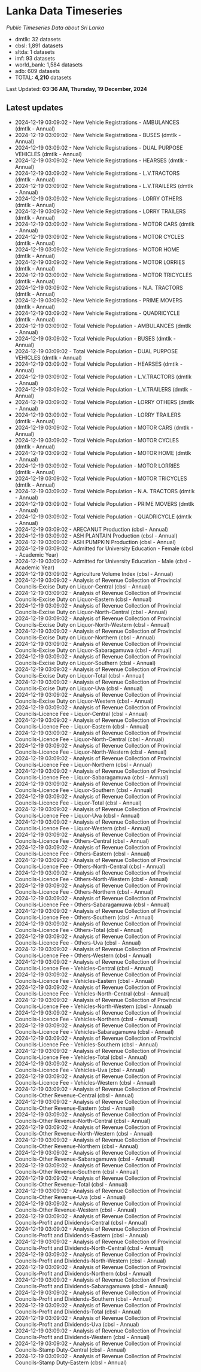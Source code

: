 # Lanka Data Timeseries
*Public Timeseries Data about Sri Lanka*

* dmtlk: 32 datasets
* cbsl: 1,891 datasets
* sltda: 1 datasets
* imf: 93 datasets
* world_bank: 1,584 datasets
* adb: 609 datasets
* TOTAL: **4,210** datasets

Last Updated: **03:36 AM, Thursday, 19 December, 2024**

## Latest updates

* 2024-12-19 03:09:02 - New Vehicle Registrations - AMBULANCES (dmtlk - Annual)
* 2024-12-19 03:09:02 - New Vehicle Registrations - BUSES (dmtlk - Annual)
* 2024-12-19 03:09:02 - New Vehicle Registrations - DUAL PURPOSE VEHICLES (dmtlk - Annual)
* 2024-12-19 03:09:02 - New Vehicle Registrations - HEARSES (dmtlk - Annual)
* 2024-12-19 03:09:02 - New Vehicle Registrations - L.V.TRACTORS (dmtlk - Annual)
* 2024-12-19 03:09:02 - New Vehicle Registrations - L.V.TRAILERS (dmtlk - Annual)
* 2024-12-19 03:09:02 - New Vehicle Registrations - LORRY OTHERS (dmtlk - Annual)
* 2024-12-19 03:09:02 - New Vehicle Registrations - LORRY TRAILERS (dmtlk - Annual)
* 2024-12-19 03:09:02 - New Vehicle Registrations - MOTOR CARS (dmtlk - Annual)
* 2024-12-19 03:09:02 - New Vehicle Registrations - MOTOR CYCLES (dmtlk - Annual)
* 2024-12-19 03:09:02 - New Vehicle Registrations - MOTOR HOME (dmtlk - Annual)
* 2024-12-19 03:09:02 - New Vehicle Registrations - MOTOR LORRIES (dmtlk - Annual)
* 2024-12-19 03:09:02 - New Vehicle Registrations - MOTOR TRICYCLES (dmtlk - Annual)
* 2024-12-19 03:09:02 - New Vehicle Registrations - N.A. TRACTORS (dmtlk - Annual)
* 2024-12-19 03:09:02 - New Vehicle Registrations - PRIME MOVERS (dmtlk - Annual)
* 2024-12-19 03:09:02 - New Vehicle Registrations - QUADRICYCLE (dmtlk - Annual)
* 2024-12-19 03:09:02 - Total Vehicle Population - AMBULANCES (dmtlk - Annual)
* 2024-12-19 03:09:02 - Total Vehicle Population - BUSES (dmtlk - Annual)
* 2024-12-19 03:09:02 - Total Vehicle Population - DUAL PURPOSE VEHICLES (dmtlk - Annual)
* 2024-12-19 03:09:02 - Total Vehicle Population - HEARSES (dmtlk - Annual)
* 2024-12-19 03:09:02 - Total Vehicle Population - L.V.TRACTORS (dmtlk - Annual)
* 2024-12-19 03:09:02 - Total Vehicle Population - L.V.TRAILERS (dmtlk - Annual)
* 2024-12-19 03:09:02 - Total Vehicle Population - LORRY OTHERS (dmtlk - Annual)
* 2024-12-19 03:09:02 - Total Vehicle Population - LORRY TRAILERS (dmtlk - Annual)
* 2024-12-19 03:09:02 - Total Vehicle Population - MOTOR CARS (dmtlk - Annual)
* 2024-12-19 03:09:02 - Total Vehicle Population - MOTOR CYCLES (dmtlk - Annual)
* 2024-12-19 03:09:02 - Total Vehicle Population - MOTOR HOME (dmtlk - Annual)
* 2024-12-19 03:09:02 - Total Vehicle Population - MOTOR LORRIES (dmtlk - Annual)
* 2024-12-19 03:09:02 - Total Vehicle Population - MOTOR TRICYCLES (dmtlk - Annual)
* 2024-12-19 03:09:02 - Total Vehicle Population - N.A. TRACTORS (dmtlk - Annual)
* 2024-12-19 03:09:02 - Total Vehicle Population - PRIME MOVERS (dmtlk - Annual)
* 2024-12-19 03:09:02 - Total Vehicle Population - QUADRICYCLE (dmtlk - Annual)
* 2024-12-19 03:09:02 - ARECANUT Production (cbsl - Annual)
* 2024-12-19 03:09:02 - ASH PLANTAIN Production (cbsl - Annual)
* 2024-12-19 03:09:02 - ASH PUMPKIN Production (cbsl - Annual)
* 2024-12-19 03:09:02 - Admitted for University Education - Female (cbsl - Academic Year)
* 2024-12-19 03:09:02 - Admitted for University Education - Male (cbsl - Academic Year)
* 2024-12-19 03:09:02 - Agriculture Volume Index (cbsl - Annual)
* 2024-12-19 03:09:02 - Analysis of Revenue Collection of Provincial Councils-Excise Duty on Liquor-Central (cbsl - Annual)
* 2024-12-19 03:09:02 - Analysis of Revenue Collection of Provincial Councils-Excise Duty on Liquor-Eastern (cbsl - Annual)
* 2024-12-19 03:09:02 - Analysis of Revenue Collection of Provincial Councils-Excise Duty on Liquor-North-Central (cbsl - Annual)
* 2024-12-19 03:09:02 - Analysis of Revenue Collection of Provincial Councils-Excise Duty on Liquor-North-Western (cbsl - Annual)
* 2024-12-19 03:09:02 - Analysis of Revenue Collection of Provincial Councils-Excise Duty on Liquor-Northern (cbsl - Annual)
* 2024-12-19 03:09:02 - Analysis of Revenue Collection of Provincial Councils-Excise Duty on Liquor-Sabaragamuwa (cbsl - Annual)
* 2024-12-19 03:09:02 - Analysis of Revenue Collection of Provincial Councils-Excise Duty on Liquor-Southern (cbsl - Annual)
* 2024-12-19 03:09:02 - Analysis of Revenue Collection of Provincial Councils-Excise Duty on Liquor-Total (cbsl - Annual)
* 2024-12-19 03:09:02 - Analysis of Revenue Collection of Provincial Councils-Excise Duty on Liquor-Uva (cbsl - Annual)
* 2024-12-19 03:09:02 - Analysis of Revenue Collection of Provincial Councils-Excise Duty on Liquor-Western (cbsl - Annual)
* 2024-12-19 03:09:02 - Analysis of Revenue Collection of Provincial Councils-Licence Fee - Liquor-Central (cbsl - Annual)
* 2024-12-19 03:09:02 - Analysis of Revenue Collection of Provincial Councils-Licence Fee - Liquor-Eastern (cbsl - Annual)
* 2024-12-19 03:09:02 - Analysis of Revenue Collection of Provincial Councils-Licence Fee - Liquor-North-Central (cbsl - Annual)
* 2024-12-19 03:09:02 - Analysis of Revenue Collection of Provincial Councils-Licence Fee - Liquor-North-Western (cbsl - Annual)
* 2024-12-19 03:09:02 - Analysis of Revenue Collection of Provincial Councils-Licence Fee - Liquor-Northern (cbsl - Annual)
* 2024-12-19 03:09:02 - Analysis of Revenue Collection of Provincial Councils-Licence Fee - Liquor-Sabaragamuwa (cbsl - Annual)
* 2024-12-19 03:09:02 - Analysis of Revenue Collection of Provincial Councils-Licence Fee - Liquor-Southern (cbsl - Annual)
* 2024-12-19 03:09:02 - Analysis of Revenue Collection of Provincial Councils-Licence Fee - Liquor-Total (cbsl - Annual)
* 2024-12-19 03:09:02 - Analysis of Revenue Collection of Provincial Councils-Licence Fee - Liquor-Uva (cbsl - Annual)
* 2024-12-19 03:09:02 - Analysis of Revenue Collection of Provincial Councils-Licence Fee - Liquor-Western (cbsl - Annual)
* 2024-12-19 03:09:02 - Analysis of Revenue Collection of Provincial Councils-Licence Fee - Others-Central (cbsl - Annual)
* 2024-12-19 03:09:02 - Analysis of Revenue Collection of Provincial Councils-Licence Fee - Others-Eastern (cbsl - Annual)
* 2024-12-19 03:09:02 - Analysis of Revenue Collection of Provincial Councils-Licence Fee - Others-North-Central (cbsl - Annual)
* 2024-12-19 03:09:02 - Analysis of Revenue Collection of Provincial Councils-Licence Fee - Others-North-Western (cbsl - Annual)
* 2024-12-19 03:09:02 - Analysis of Revenue Collection of Provincial Councils-Licence Fee - Others-Northern (cbsl - Annual)
* 2024-12-19 03:09:02 - Analysis of Revenue Collection of Provincial Councils-Licence Fee - Others-Sabaragamuwa (cbsl - Annual)
* 2024-12-19 03:09:02 - Analysis of Revenue Collection of Provincial Councils-Licence Fee - Others-Southern (cbsl - Annual)
* 2024-12-19 03:09:02 - Analysis of Revenue Collection of Provincial Councils-Licence Fee - Others-Total (cbsl - Annual)
* 2024-12-19 03:09:02 - Analysis of Revenue Collection of Provincial Councils-Licence Fee - Others-Uva (cbsl - Annual)
* 2024-12-19 03:09:02 - Analysis of Revenue Collection of Provincial Councils-Licence Fee - Others-Western (cbsl - Annual)
* 2024-12-19 03:09:02 - Analysis of Revenue Collection of Provincial Councils-Licence Fee - Vehicles-Central (cbsl - Annual)
* 2024-12-19 03:09:02 - Analysis of Revenue Collection of Provincial Councils-Licence Fee - Vehicles-Eastern (cbsl - Annual)
* 2024-12-19 03:09:02 - Analysis of Revenue Collection of Provincial Councils-Licence Fee - Vehicles-North-Central (cbsl - Annual)
* 2024-12-19 03:09:02 - Analysis of Revenue Collection of Provincial Councils-Licence Fee - Vehicles-North-Western (cbsl - Annual)
* 2024-12-19 03:09:02 - Analysis of Revenue Collection of Provincial Councils-Licence Fee - Vehicles-Northern (cbsl - Annual)
* 2024-12-19 03:09:02 - Analysis of Revenue Collection of Provincial Councils-Licence Fee - Vehicles-Sabaragamuwa (cbsl - Annual)
* 2024-12-19 03:09:02 - Analysis of Revenue Collection of Provincial Councils-Licence Fee - Vehicles-Southern (cbsl - Annual)
* 2024-12-19 03:09:02 - Analysis of Revenue Collection of Provincial Councils-Licence Fee - Vehicles-Total (cbsl - Annual)
* 2024-12-19 03:09:02 - Analysis of Revenue Collection of Provincial Councils-Licence Fee - Vehicles-Uva (cbsl - Annual)
* 2024-12-19 03:09:02 - Analysis of Revenue Collection of Provincial Councils-Licence Fee - Vehicles-Western (cbsl - Annual)
* 2024-12-19 03:09:02 - Analysis of Revenue Collection of Provincial Councils-Other Revenue-Central (cbsl - Annual)
* 2024-12-19 03:09:02 - Analysis of Revenue Collection of Provincial Councils-Other Revenue-Eastern (cbsl - Annual)
* 2024-12-19 03:09:02 - Analysis of Revenue Collection of Provincial Councils-Other Revenue-North-Central (cbsl - Annual)
* 2024-12-19 03:09:02 - Analysis of Revenue Collection of Provincial Councils-Other Revenue-North-Western (cbsl - Annual)
* 2024-12-19 03:09:02 - Analysis of Revenue Collection of Provincial Councils-Other Revenue-Northern (cbsl - Annual)
* 2024-12-19 03:09:02 - Analysis of Revenue Collection of Provincial Councils-Other Revenue-Sabaragamuwa (cbsl - Annual)
* 2024-12-19 03:09:02 - Analysis of Revenue Collection of Provincial Councils-Other Revenue-Southern (cbsl - Annual)
* 2024-12-19 03:09:02 - Analysis of Revenue Collection of Provincial Councils-Other Revenue-Total (cbsl - Annual)
* 2024-12-19 03:09:02 - Analysis of Revenue Collection of Provincial Councils-Other Revenue-Uva (cbsl - Annual)
* 2024-12-19 03:09:02 - Analysis of Revenue Collection of Provincial Councils-Other Revenue-Western (cbsl - Annual)
* 2024-12-19 03:09:02 - Analysis of Revenue Collection of Provincial Councils-Profit and Dividends-Central (cbsl - Annual)
* 2024-12-19 03:09:02 - Analysis of Revenue Collection of Provincial Councils-Profit and Dividends-Eastern (cbsl - Annual)
* 2024-12-19 03:09:02 - Analysis of Revenue Collection of Provincial Councils-Profit and Dividends-North-Central (cbsl - Annual)
* 2024-12-19 03:09:02 - Analysis of Revenue Collection of Provincial Councils-Profit and Dividends-North-Western (cbsl - Annual)
* 2024-12-19 03:09:02 - Analysis of Revenue Collection of Provincial Councils-Profit and Dividends-Northern (cbsl - Annual)
* 2024-12-19 03:09:02 - Analysis of Revenue Collection of Provincial Councils-Profit and Dividends-Sabaragamuwa (cbsl - Annual)
* 2024-12-19 03:09:02 - Analysis of Revenue Collection of Provincial Councils-Profit and Dividends-Southern (cbsl - Annual)
* 2024-12-19 03:09:02 - Analysis of Revenue Collection of Provincial Councils-Profit and Dividends-Total (cbsl - Annual)
* 2024-12-19 03:09:02 - Analysis of Revenue Collection of Provincial Councils-Profit and Dividends-Uva (cbsl - Annual)
* 2024-12-19 03:09:02 - Analysis of Revenue Collection of Provincial Councils-Profit and Dividends-Western (cbsl - Annual)
* 2024-12-19 03:09:02 - Analysis of Revenue Collection of Provincial Councils-Stamp Duty-Central (cbsl - Annual)
* 2024-12-19 03:09:02 - Analysis of Revenue Collection of Provincial Councils-Stamp Duty-Eastern (cbsl - Annual)